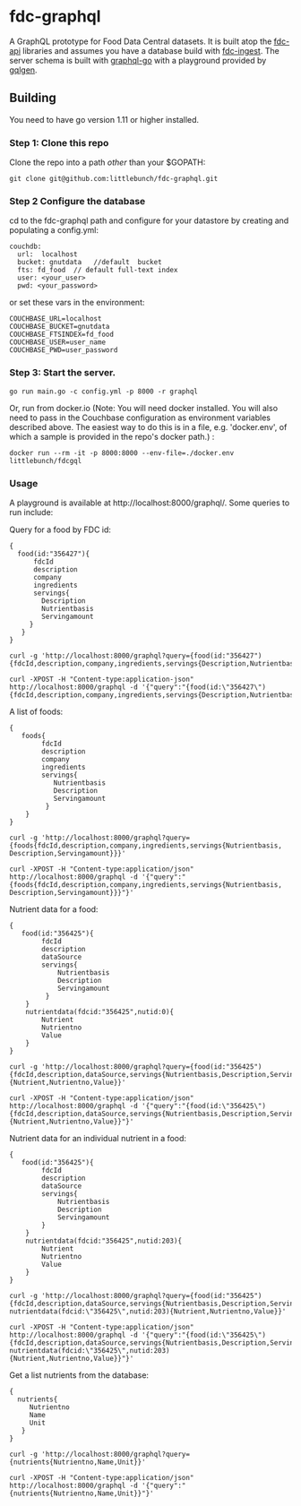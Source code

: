 # fdc-graphql
A GraphQL prototype for Food Data Central datasets. It is built atop the [fdc-api](https://github.com/littlebunch/fdc-api) libraries and assumes you have a database build with [fdc-ingest](https://github.com/littlebunch/fdc-ingest).  The server schema is built with [graphql-go](https://github.com/graphql-go/graphql) with a playground provided by [gqlgen](https://github.com/99designs/gqlgen/handler).    
## Building    
You need to have go version 1.11 or higher installed.     
### Step 1: Clone this repo
Clone the repo into a path *other* than your $GOPATH:
```
git clone git@github.com:littlebunch/fdc-graphql.git
```
### Step 2 Configure the database
cd to the fdc-graphql path and configure for your datastore by creating and populating a config.yml:


```
couchdb:   
  url:  localhost   
  bucket: gnutdata   //default  bucket    
  fts: fd_food  // default full-text index   
  user: <your_user>    
  pwd: <your_password>    

```
or set these vars in the environment:
```
COUCHBASE_URL=localhost   
COUCHBASE_BUCKET=gnutdata   
COUCHBASE_FTSINDEX=fd_food   
COUCHBASE_USER=user_name   
COUCHBASE_PWD=user_password   
```
### Step 3: Start the server.
```
go run main.go -c config.yml -p 8000 -r graphql
```
Or, run from docker.io (Note: You will need docker installed. You will also need to pass in the Couchbase configuration as environment variables described above. The easiest way to do this is in a file, e.g. 'docker.env', of which a sample is provided in the repo's docker path.) :
```
docker run --rm -it -p 8000:8000 --env-file=./docker.env littlebunch/fdcgql
```
    
### Usage
A playground is available at http://localhost:8000/graphql/.  Some queries to run include:

Query for a food by FDC id:
```
{
  food(id:"356427"){
      fdcId 
      description
      company
      ingredients
      servings{
        Description
        Nutrientbasis
        Servingamount
     }
   }
}
```
```
curl -g 'http://localhost:8000/graphql?query={food(id:"356427"){fdcId,description,company,ingredients,servings{Description,Nutrientbasis,Servingamount}}}'
```
```
curl -XPOST -H "Content-type:application-json" http://localhost:8000/graphql -d '{"query":"{food(id:\"356427\"){fdcId,description,company,ingredients,servings{Description,Nutrientbasis,Servingamount}}}"}'
```
A list of foods:
```
{
   foods{
        fdcId
        description
        company
        ingredients
        servings{
           Nutrientbasis
           Description
           Servingamount
         }
    }
}
```
```
curl -g 'http://localhost:8000/graphql?query={foods{fdcId,description,company,ingredients,servings{Nutrientbasis, Description,Servingamount}}}'
```
```
curl -XPOST -H "Content-type:application/json" http://localhost:8000/graphql -d '{"query":"{foods{fdcId,description,company,ingredients,servings{Nutrientbasis, Description,Servingamount}}}"}'
```
Nutrient data for a food:
```
{
   food(id:"356425"){
        fdcId
        description
        dataSource
        servings{
            Nutrientbasis
            Description
            Servingamount
         }
    }
    nutrientdata(fdcid:"356425",nutid:0){
        Nutrient
        Nutrientno
        Value
    }
}
```
```
curl -g 'http://localhost:8000/graphql?query={food(id:"356425"){fdcId,description,dataSource,servings{Nutrientbasis,Description,Servingamount}}nutrientdata(fdcid:"356425",nutid:0){Nutrient,Nutrientno,Value}}'
```
```
curl -XPOST -H "Content-type:application/json" http://localhost:8000/graphql -d '{"query":"{food(id:\"356425\"){fdcId,description,dataSource,servings{Nutrientbasis,Description,Servingamount}}nutrientdata(fdcid:\"356425\",nutid:0){Nutrient,Nutrientno,Value}}"}'
```
Nutrient data for an individual nutrient in a food:
```
{
   food(id:"356425"){
        fdcId
        description
        dataSource
        servings{
            Nutrientbasis
            Description
            Servingamount
        }
    } 
    nutrientdata(fdcid:"356425",nutid:203){
        Nutrient
        Nutrientno
        Value
    }
}
```
```
curl -g 'http://localhost:8000/graphql?query={food(id:"356425"){fdcId,description,dataSource,servings{Nutrientbasis,Description,Servingamount}} nutrientdata(fdcid:\"356425\",nutid:203){Nutrient,Nutrientno,Value}}'
```
```
curl -XPOST -H "Content-type:application/json" http://localhost:8000/graphql -d '{"query":"{food(id:\"356425\"){fdcId,description,dataSource,servings{Nutrientbasis,Description,Servingamount}} nutrientdata(fdcid:\"356425\",nutid:203){Nutrient,Nutrientno,Value}}"}'
```
Get a list nutrients from the database:
```
{
  nutrients{
     Nutrientno
     Name
     Unit
   }
}
```
```
curl -g 'http://localhost:8000/graphql?query={nutrients{Nutrientno,Name,Unit}}'
```
```
curl -XPOST -H "Content-type:application/json" http://localhost:8000/graphql -d '{"query":"{nutrients{Nutrientno,Name,Unit}}"}'
```

